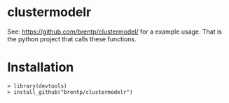 clustermodelr
=============

See: https://github.com/brentp/clustermodel/ for a example usage. That is the python
project that calls these functions.


Installation
============

    > library(devtools)
    > install_github("brentp/clustermodelr")


